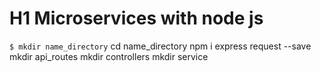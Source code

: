 # H1 Microservices with node js
`$ mkdir name_directory` 
cd name_directory
npm i express request --save
mkdir api_routes
mkdir controllers
mkdir service
